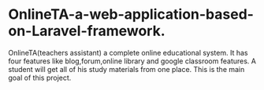 # OnlineTA-a-web-application-based-on-Laravel-framework.

OnlineTA(teachers assistant) a complete online educational system. It has four features like blog,forum,online library and google classroom features. A student will get all of his study materials from one place. This is the main goal of this project.

